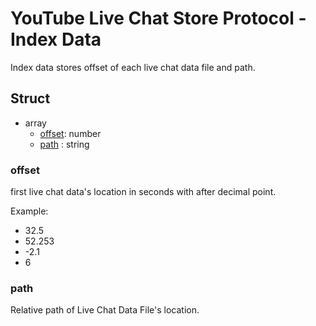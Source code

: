 # YouTube Live Chat Store Protocol - Index Data
Index data stores offset of each live chat data file and path.

## Struct
- array
    - [offset](###offset): number
    - [path](###path)  : string

### offset
first live chat data's location in seconds with after decimal point.

Example:
- 32.5
- 52.253
- -2.1
- 6

### path
Relative path of Live Chat Data File's location.